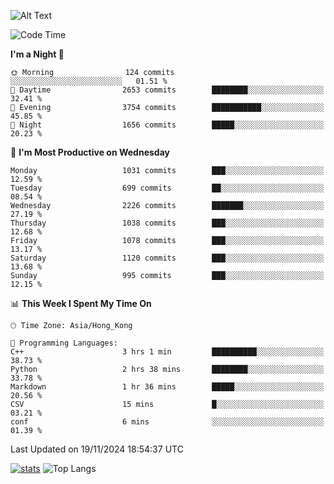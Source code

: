 ![Alt Text](https://media.tenor.com/3Gehha8RO-sAAAAC/goose-dance.gif)

<!--START_SECTION:waka-->
![Code Time](http://img.shields.io/badge/Code%20Time-351%20hrs%2056%20mins-blue)

**I'm a Night 🦉** 

```text
🌞 Morning                124 commits         ░░░░░░░░░░░░░░░░░░░░░░░░░   01.51 % 
🌆 Daytime                2653 commits        ████████░░░░░░░░░░░░░░░░░   32.41 % 
🌃 Evening                3754 commits        ███████████░░░░░░░░░░░░░░   45.85 % 
🌙 Night                  1656 commits        █████░░░░░░░░░░░░░░░░░░░░   20.23 % 
```
📅 **I'm Most Productive on Wednesday** 

```text
Monday                   1031 commits        ███░░░░░░░░░░░░░░░░░░░░░░   12.59 % 
Tuesday                  699 commits         ██░░░░░░░░░░░░░░░░░░░░░░░   08.54 % 
Wednesday                2226 commits        ███████░░░░░░░░░░░░░░░░░░   27.19 % 
Thursday                 1038 commits        ███░░░░░░░░░░░░░░░░░░░░░░   12.68 % 
Friday                   1078 commits        ███░░░░░░░░░░░░░░░░░░░░░░   13.17 % 
Saturday                 1120 commits        ███░░░░░░░░░░░░░░░░░░░░░░   13.68 % 
Sunday                   995 commits         ███░░░░░░░░░░░░░░░░░░░░░░   12.15 % 
```


📊 **This Week I Spent My Time On** 

```text
🕑︎ Time Zone: Asia/Hong_Kong

💬 Programming Languages: 
C++                      3 hrs 1 min         ██████████░░░░░░░░░░░░░░░   38.73 % 
Python                   2 hrs 38 mins       ████████░░░░░░░░░░░░░░░░░   33.78 % 
Markdown                 1 hr 36 mins        █████░░░░░░░░░░░░░░░░░░░░   20.56 % 
CSV                      15 mins             █░░░░░░░░░░░░░░░░░░░░░░░░   03.21 % 
conf                     6 mins              ░░░░░░░░░░░░░░░░░░░░░░░░░   01.39 % 
```


 Last Updated on 19/11/2024 18:54:37 UTC
<!--END_SECTION:waka-->
[![stats](https://github-readme-stats-rose-phi.vercel.app/api?username=jxncted&count_private=true)](https://github.com/jxncted/github-readme-stats)
![Top Langs](https://github-readme-stats-rose-phi.vercel.app/api/top-langs/?username=jxncted\&layout=compact&hide=c,assembly,jupyter%20notebook)
